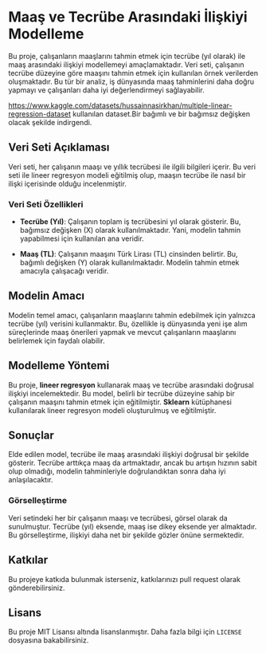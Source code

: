 # Maaş ve Tecrübe Arasındaki İlişkiyi Modelleme

Bu proje, çalışanların maaşlarını tahmin etmek için tecrübe (yıl olarak) ile maaş arasındaki ilişkiyi modellemeyi amaçlamaktadır. Veri seti, çalışanın tecrübe düzeyine göre maaşını tahmin etmek için kullanılan örnek verilerden oluşmaktadır. Bu tür bir analiz, iş dünyasında maaş tahminlerini daha doğru yapmayı ve çalışanları daha iyi değerlendirmeyi sağlayabilir.

https://www.kaggle.com/datasets/hussainnasirkhan/multiple-linear-regression-dataset kullanılan dataset.Bir bağımlı ve bir bağımsız değişken olacak şekilde indirgendi.

## Veri Seti Açıklaması

Veri seti, her çalışanın maaşı ve yıllık tecrübesi ile ilgili bilgileri içerir. Bu veri seti ile lineer regresyon modeli eğitilmiş olup, maaşın tecrübe ile nasıl bir ilişki içerisinde olduğu incelenmiştir. 

### Veri Seti Özellikleri

- **Tecrübe (Yıl)**: Çalışanın toplam iş tecrübesini yıl olarak gösterir. Bu, bağımsız değişken (X) olarak kullanılmaktadır. Yani, modelin tahmin yapabilmesi için kullanılan ana veridir.
  
- **Maaş (TL)**: Çalışanın maaşını Türk Lirası (TL) cinsinden belirtir. Bu, bağımlı değişken (Y) olarak kullanılmaktadır. Modelin tahmin etmek amacıyla çalışacağı veridir.

## Modelin Amacı

Modelin temel amacı, çalışanların maaşlarını tahmin edebilmek için yalnızca tecrübe (yıl) verisini kullanmaktır. Bu, özellikle iş dünyasında yeni işe alım süreçlerinde maaş önerileri yapmak ve mevcut çalışanların maaşlarını belirlemek için faydalı olabilir.

## Modelleme Yöntemi

Bu proje, **lineer regresyon** kullanarak maaş ve tecrübe arasındaki doğrusal ilişkiyi incelemektedir. Bu model, belirli bir tecrübe düzeyine sahip bir çalışanın maaşını tahmin etmek için eğitilmiştir. **Sklearn** kütüphanesi kullanılarak lineer regresyon modeli oluşturulmuş ve eğitilmiştir.

## Sonuçlar

Elde edilen model, tecrübe ile maaş arasındaki ilişkiyi doğrusal bir şekilde gösterir. Tecrübe arttıkça maaş da artmaktadır, ancak bu artışın hızının sabit olup olmadığı, modelin tahminleriyle doğrulandıktan sonra daha iyi anlaşılacaktır.

### Görselleştirme

Veri setindeki her bir çalışanın maaşı ve tecrübesi, görsel olarak da sunulmuştur. Tecrübe (yıl) eksende, maaş ise dikey eksende yer almaktadır. Bu görselleştirme, ilişkiyi daha net bir şekilde gözler önüne sermektedir.

## Katkılar

Bu projeye katkıda bulunmak isterseniz, katkılarınızı pull request olarak gönderebilirsiniz.

## Lisans

Bu proje MIT Lisansı altında lisanslanmıştır. Daha fazla bilgi için `LICENSE` dosyasına bakabilirsiniz.
